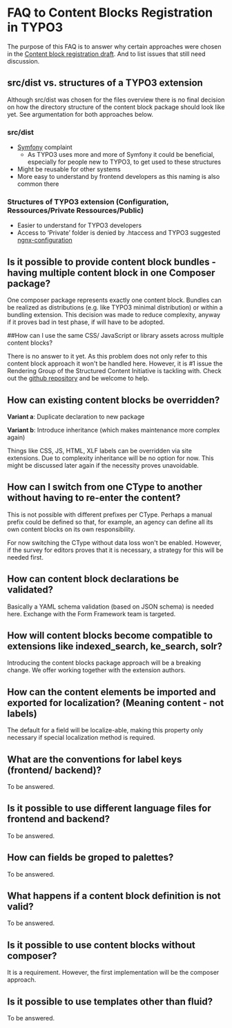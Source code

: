 # FAQ to Content Blocks Registration in TYPO3


The purpose of this FAQ is to answer why certain approaches were chosen in the [Content block registration draft](ContentBlockRegistration.md).
And to list issues that still need discussion.

## src/dist vs. structures of a TYPO3 extension

Although src/dist was chosen for the files overview there is no final decision on how the directory structure 
of the content block package should look like yet. See argumentation for both approaches below.


### src/dist
* [Symfony](https://symfony.com/) complaint
    * As TYPO3 uses more and more of Symfony it could be beneficial, especially for people new to TYPO3, to get used to these structures
* Might be reusable for other systems
* More easy to understand by frontend developers as this naming is also common there


### Structures of TYPO3 extension (Configuration, Ressources/Private Ressources/Public)
* Easier to understand for TYPO3 developers
* Access to ‘Private’ folder is denied by .htaccess and TYPO3 suggested [ngnx-configuration](https://docs.typo3.org/m/typo3/reference-coreapi/master/en-us/Security/GuidelinesAdministrators/Index.html#restrict-access-to-files-on-a-server-level)


## Is it possible to provide content block bundles - having multiple content block in one Composer package?

One composer package represents exactly one content block. Bundles can be realized as distributions (e.g. like TYPO3 minimal distribution) 
or within a bundling extension. This decision was made to reduce complexity, anyway if it proves bad in test phase, if will have to be adopted.

##How can I use the same CSS/ JavaScript or library assets across multiple content blocks?

There is no answer to it yet. As this problem does not only refer to this content block approach it won't be handled here.
However, it is #1 issue the Rendering Group of the Structured Content Initiative is tackling with. 
Check out the [github repository](https://github.com/TYPO3-Initiatives/structured-asset-rendering) and be welcome to help.

## How can existing content blocks be overridden?

**Variant a**: Duplicate declaration to new package

**Variant b**: Introduce inheritance (which makes maintenance more complex again)

Things like CSS, JS, HTML, XLF labels can be overridden via site extensions. 
Due to complexity inheritance will be no option for now. This might be discussed later again if the necessity proves unavoidable.

## How can I switch from one CType to another without having to re-enter the content? 

This is not possible with different prefixes per CType. Perhaps a manual prefix could be defined so that, 
for example, an agency can define all its own content blocks on its own responsibility.

For now switching the CType without data loss won't be enabled. However, if the survey for editors proves that it is necessary, 
a strategy for this will be needed first.

## How can content block declarations be validated?

Basically a YAML schema validation (based on JSON schema) is needed here. Exchange with the Form Framework team is targeted.


## How will content blocks become compatible to extensions like indexed_search, ke_search, solr?

Introducing the content blocks package approach will be a breaking change. We offer working together with the extension authors.

## How can the content elements be imported and exported for localization? (Meaning content - not labels)

The default for a field will be localize-able, making this property only necessary if special localization method is required.

## What are the conventions for label keys (frontend/ backend)?

To be answered.

## Is it possible to use different language files for frontend and backend?

To be answered.

## How can fields be groped to palettes?

To be answered.

## What happens if a content block definition is not valid?

To be answered.

## Is it possible to use content blocks without composer?

It is a requirement. However, the first implementation will be the composer approach.

## Is it possible to use templates other than fluid?

To be answered.
